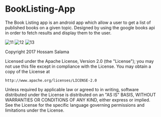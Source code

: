 # BookListing-App
The Book Listing app is an android app which allow a user to get a list of published books on a given topic. Designed by using the google books api in order to fetch results and display them to the user.





![11](https://user-images.githubusercontent.com/24195338/29898972-f929fa32-8de8-11e7-944b-848864b96a44.jpg)   ![12](https://user-images.githubusercontent.com/24195338/29898973-f933bd92-8de8-11e7-8efd-e85d44a7c271.jpg)   ![13](https://user-images.githubusercontent.com/24195338/29898974-f942f4d8-8de8-11e7-839c-a62ba5a478fd.jpg)





Copyright 2017 Hossam Salama

Licensed under the Apache License, Version 2.0 (the "License");
you may not use this file except in compliance with the License.
You may obtain a copy of the License at

    http://www.apache.org/licenses/LICENSE-2.0

Unless required by applicable law or agreed to in writing, software
distributed under the License is distributed on an "AS IS" BASIS,
WITHOUT WARRANTIES OR CONDITIONS OF ANY KIND, either express or implied.
See the License for the specific language governing permissions and
limitations under the License.

